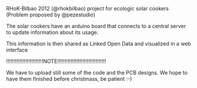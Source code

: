 RHoK-Bilbao 2012 (@rhokbilbao) project for ecologic solar cookers (Problem proposed by @pezestudio)

The solar cookers have an arduino board that connects to a central server to update information about its usage.

This information is then shared as Linked Open Data and visualized in a web interface 

!!!!!!!!!!!!!!!!!!!!!!!!!NOTE!!!!!!!!!!!!!!!!!!!!!!!!!!!!!!!!!

We have to upload still some of the code and the PCB designs. We hope to have them finished before christmass, be patient :-)
